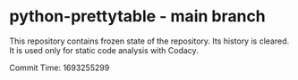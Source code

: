 # python-prettytable - main branch

This repository contains frozen state of the repository.
Its history is cleared. It is used only for static code
analysis with Codacy.

Commit Time: 1693255299